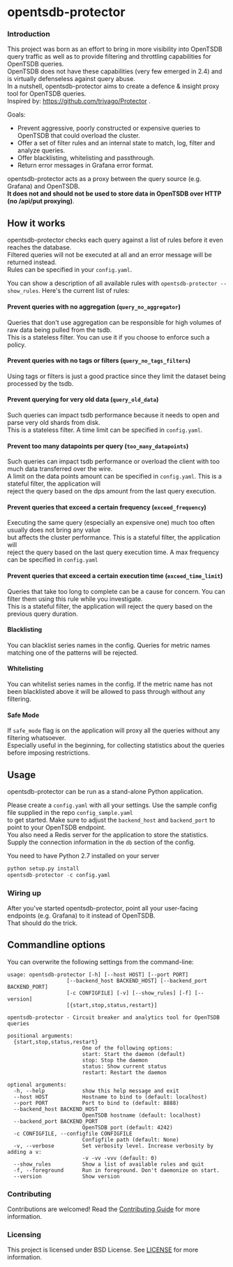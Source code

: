 opentsdb-protector
======

### Introduction

This project was born as an effort to bring in more visibility into OpenTSDB query traffic as well as to provide
filtering and throttling capabilities for OpenTSDB queries.\
OpenTSDB does not have these capabilities (very few emerged in 2.4) and is virtually defenseless against query abuse.\
In a nutshell, opentsdb-protector aims to create a defence & insight proxy tool for OpenTSDB queries.\
Inspired by: https://github.com/trivago/Protector .

Goals:

* Prevent aggressive, poorly constructed or expensive queries to OpenTSDB that could overload the cluster.
* Offer a set of filter rules and an internal state to match, log, filter and analyze queries.
* Offer blacklisting, whitelisting and passthrough.
* Return error messages in Grafana error format.

opentsdb-protector acts as a proxy between the query source (e.g. Grafana) and OpenTSDB.\
**It does not and should not be used to store data in OpenTSDB over HTTP (no /api/put proxying)**.

## How it works

opentsdb-protector checks each query against a list of rules before it even reaches the database.  
Filtered queries will not be executed at all and an error message will be returned instead.  
Rules can be specified in your `config.yaml`.

You can show a description of all available rules with `opentsdb-protector --show_rules`.
Here's the current list of rules:

#### Prevent queries with no aggregation (`query_no_aggregator`) ####

Queries that don't use aggregation can be responsible for high volumes of raw data being pulled from the tsdb.\
This is a stateless filter. You can use it if you choose to enforce such a policy.

#### Prevent queries with no tags or filters (`query_no_tags_filters`) ####

Using tags or filters is just a good practice since they limit the dataset being processed by the tsdb.

#### Prevent querying for very old data (`query_old_data`) ####

Such queries can impact tsdb performance because it needs to open and parse very old shards from disk.\
This is a stateless filter. A time limit can be specified in `config.yaml`.

#### Prevent too many datapoints per query (`too_many_datapoints`) ####

Such queries can impact tsdb performance or overload the client with too much data transferred over the wire.\
A limit on the data points amount can be specified in `config.yaml`. This is a stateful filter, the application will\
reject the query based on the dps amount from the last query execution.

#### Prevent queries that exceed a certain frequency (`exceed_frequency`) ####

Executing the same query (especially an expensive one) much too often usually does not bring any value \
but affects the cluster performance. This is a stateful filter, the application will \
reject the query based on the last query execution time. A max frequency can be specified in `config.yaml`

#### Prevent queries that exceed a certain execution time (`exceed_time_limit`) ####

Queries that take too long to complete can be a cause for concern. You can filter them using this rule while you investigate.\
This is a stateful filter, the application will reject the query based on the previous query duration.

#### Blacklisting

You can blacklist series names in the config. Queries for metric names matching one of the patterns will be rejected.

#### Whitelisting

You can whitelist series names in the config. If the metric name has not been blacklisted above it will be allowed to pass through without any filtering.

#### Safe Mode

If `safe_mode` flag is on the application will proxy all the queries without any filtering whatsoever.\
Especially useful in the beginning, for collecting statistics about the queries before imposing restrictions.

## Usage

opentsdb-protector can be run as a stand-alone Python application.

Please create a `config.yaml` with all your settings. Use the sample config file supplied in the repo `config_sample.yaml`\
to get started. Make sure to adjust the `backend_host` and `backend_port` to point to your OpenTSDB endpoint.\
You also need a Redis server for the application to store the statistics. Supply the connection information in the `db` section of the config.

You need to have Python 2.7 installed on your server

```Python
python setup.py install
opentsdb-protector -c config.yaml
```

### Wiring up

After you've started opentsdb-protector, point all your user-facing endpoints (e.g. Grafana) to it instead of OpenTSDB.  
That should do the trick.


## Commandline options

You can overwrite the following settings from the command-line:

```
usage: opentsdb-protector [-h] [--host HOST] [--port PORT]
                   [--backend_host BACKEND_HOST] [--backend_port BACKEND_PORT]
                   [-c CONFIGFILE] [-v] [--show_rules] [-f] [--version]
                   [{start,stop,status,restart}]

opentsdb-protector - Circuit breaker and analytics tool for OpenTSDB queries

positional arguments:
  {start,stop,status,restart}
                        One of the following options:
                        start: Start the daemon (default)
                        stop: Stop the daemon
                        status: Show current status
                        restart: Restart the daemon

optional arguments:
  -h, --help            show this help message and exit
  --host HOST           Hostname to bind to (default: localhost)
  --port PORT           Port to bind to (default: 8888)
  --backend_host BACKEND_HOST
                        OpenTSDB hostname (default: localhost)
  --backend_port BACKEND_PORT
                        OpenTSDB port (default: 4242)
  -c CONFIGFILE, --configfile CONFIGFILE
                        Configfile path (default: None)
  -v, --verbose         Set verbosity level. Increase verbosity by adding a v:
                        -v -vv -vvv (default: 0)
  --show_rules          Show a list of available rules and quit
  -f, --foreground      Run in foreground. Don't daemonize on start.
  --version             Show version
```

### Contributing

Contributions are welcomed! Read the [Contributing Guide](./.github/CONTRIBUTING.md) for more information.

### Licensing

This project is licensed under BSD License. See [LICENSE](LICENSE) for more information.
